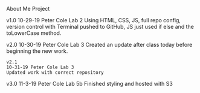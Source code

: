 About Me Project

v1.0
10-29-19 Peter Cole Lab 2
Using HTML, CSS, JS, full repo config,
version control with Terminal pushed to GitHub,
JS just used if else and the toLowerCase method.

v2.0
10-30-19 Peter Cole Lab 3
Created an update after class today before
beginning the new work.

    v2.1
    10-31-19 Peter Cole Lab 3
    Updated work with correct repository

v3.0
11-3-19 Peter Cole Lab 5b
Finished styling and hosted with S3

